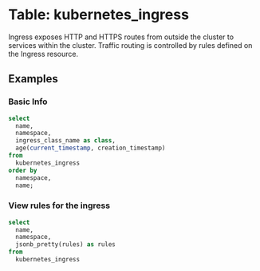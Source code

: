 # Table: kubernetes_ingress

Ingress exposes HTTP and HTTPS routes from outside the cluster to services within the cluster. Traffic routing is controlled by rules defined on the Ingress resource.

## Examples

### Basic Info

```sql
select
  name,
  namespace,
  ingress_class_name as class,
  age(current_timestamp, creation_timestamp)
from
  kubernetes_ingress
order by
  namespace,
  name;
```

### View rules for the ingress

```sql
select
  name,
  namespace,
  jsonb_pretty(rules) as rules
from
  kubernetes_ingress
```
